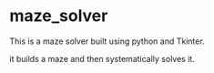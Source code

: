 # maze_solver

This is a maze solver built using python and Tkinter.

it builds a maze and then systematically solves it.